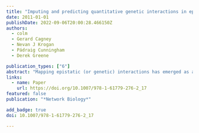 ```yaml
---
title: "Imputing and predicting quantitative genetic interactions in epistatic MAPs"
date: 2011-01-01
publishDate: 2022-09-06T20:00:28.466150Z
authors: 
  - colm
  - Gerard Cagney
  - Nevan J Krogan
  - Pádraig Cunningham
  - Derek Greene

publication_types: ["6"]
abstract: "Mapping epistatic (or genetic) interactions has emerged as an important network biology approach for establishing functional relationships among genes and proteins. Epistasis networks are complementary to physical protein interaction networks, providing valuable insight into both the function of individual genes and the overall wiring of the cell. A high-throughput method termed “epistatic mini array profiles” (E-MAPs) was recently developed in yeast to quantify alleviating or aggravating interactions between gene pairs. The typical output of an E-MAP experiment is a large symmetric matrix of interaction scores. One problem with this data is the large amount of missing values – interactions that cannot be measured during the high-throughput process or whose measurements were discarded due to quality filtering steps. These missing values can reduce the effectiveness of some data analysis techniques and prevent the use of others. Here, we discuss one solution to this problem, imputation using nearest neighbors, and give practical examples of the use of a freely available implementation of this method."
links:
  - name: Paper
    url: https://doi.org/10.1007/978-1-61779-276-2_17
featured: false
publication: "*Network Biology*"

add_badge: true
doi: 10.1007/978-1-61779-276-2_17

---
```


